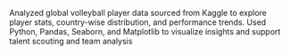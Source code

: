Analyzed global volleyball player data sourced from Kaggle to explore player stats, country-wise distribution, and performance trends. Used Python, Pandas, Seaborn, and Matplotlib to visualize insights and support talent scouting and team analysis


